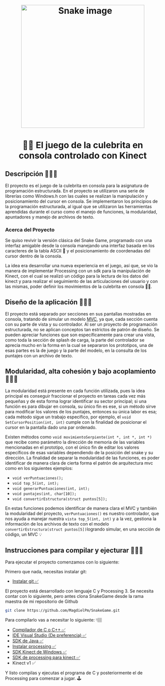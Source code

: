 <h1 align="center">
  <br>
  <img src="https://hackster.imgix.net/uploads/attachments/431013/snake_dvlfwCony2.png?auto=compress%2Cformat&w=900&h=675&fit=min" alt="Snake image" width="400">
  <br>
</h1>
<h1 align="center"> 🍎🐍 El juego de la culebrita en consola controlado con Kinect </h1>

## Descripción 👨🏽‍💻
 El proyecto es el juego de la culebrita en consola para la asignatura de programación estructurada. En el proyecto se utilizaron una serie de librerías como Windows.h con las cuales se realizan la manipulación y posicionamiento del cursor en consola. Se implementaron los principios de la programación estructurada, al igual que se utilizaron las herramientas aprendidas durante el curso como el manejo de funciones, la modularidad, apuntadores y manejo de archivos de texto.

### Acerca del Proyecto 
  Se quiso revivir la versión clásica del Snake Game, programado con una interfaz amigable desde la consola manejando una interfaz basada en los caracteres de la tabla ASCII 👾 y el posicionamiento de coordenadas del cursor dentro de la consola.

 La idea era desarrollar una nueva experiencia en el juego, así que, se vio la manera de implementar Processing con un sdk para la manipulación de Kinect, con el cual se realizó un código para la lectura de los datos del kinect y para realizar el seguimiento de las articulaciones del usuario y con las mismas, poder definir los movimientos de la culebrita en consola 🕺🏻.



## Diseño de la aplicación 👨🏽‍🎨
 El proyecto está separado por secciones en sus pantallas mostradas en consola, tratando de simular un modelo [MVC](Readme2.md), ya que, cada sección cuenta con su parte de vista y su controlador. Al ser un proyecto de programación estructurada, no se aplican conceptos tan estrictos de patrón de diseño. Se pueden apreciar funciones que son específicamente para crear una vista, como toda la sección de splash de carga, la parte del controlador se aprecia mucho en la forma en la cual se separaron los prototipos, una de esas partes es la  de juego y la parte del modelo, en la consulta de los puntajes con un archivo de texto.
 


 ## Modularidad, alta cohesión y bajo acoplamiento 👨🏽‍🏫
  La modularidad está presente en cada función utilizada, pues la idea principal es conseguir fraccionar el proyecto en tareas cada vez más pequeñas y de esta forma lograr identificar su sector principal; si una función es para dibujar en consola, su único fin es ese, si un método sirve para modificar los valores de los puntajes, entonces su única labor es esa; cada método sigue un trabajo específico, por ejemplo, el  `void SetCursorPosition(int, int)` cumple con la finalidad de posicionar el cursor en la pantalla dado una par ordenado.

 Existen métodos como `void movimientoSerpiente(int *, int *, int *)` que recibe como parámetro la dirección de memoria de las variables mencionadas en el prototipo, con el único fin de editar los valores específicos de esas variables dependiendo de la posición del snake y su dirección.
 La finalidad de separar la modularidad de las funciones, es poder identificar de manera clara de cierta forma el patrón de arquitectura mvc como en los siguientes ejemplos: 
 * `void verPuntuaciones();`
 * `void top_5(int, int);`
 * `void generarPuntuaciones(int, int);`
 * `void puntajes(int, char[10]);`
 * `void convertirEstructura(struct puntos[5]);`
 
 En estas funciones podemos identificar de manera clara el MVC y también la modularidad del proyecto, `verPuntuaciones()` es nuestro controlador, que nos ayuda a manejar nuestra `vista top_5(int, int)` y  a la vez, gestiona la información de los archivos de texto con el modelo `convertirEstructura(struct puntos[5])`logrando simular, en una sección de código, un MVC 💡

  ## Instrucciones para compilar y ejecturar 👷🏽‍🛠

  Para ejecutar el proyecto comenzamos con lo siguiente: 

  Primero que nada, necesitas instalar git: 
  - <a href="https://git-scm.com/book/es/v1/Empezando-Instalando-Git">Instalar git ✅</a> 

  El proyecto está desarrollado con lenguaje C y Processing 3. 
  Se necesita contar con lo siguiente, pero antes clona SnakeGame desde la rama maestra de mi repositorio de Github

```bash
git clone https://github.com/MagdielPm/SnakeGame.git
```
 Para compilarlo vas a necesitar lo siguiente: 👇🏽
  - <a href="https://docs.microsoft.com/es-es/cpp/build/walkthrough-compile-a-c-program-on-the-command-line?view=vs-2019">Compilador de C o C++ ✅</a> 
  - <a href="https://visualstudio.microsoft.com/">IDE Visual Studio (De preferencia) ✅</a>  
  - <a href="https://www.oracle.com/technetwork/java/embedded/javame/javame-sdk/downloads/javamesdkdownloads-2166598.html">SDK de Java ✅</a>
  - <a href="https://processing.org/">Instalar processing ✅</a>
  - <a href="https://www.microsoft.com/en-us/download/details.aspx?id=44561">SDK Kinect de Windows ✅</a>
  - <a href="https://github.com/chungbwc/Kinect4WinSDK">SDK de processing para kinect ✅</a>
  - Kinect v1 ✅
  

   Y listo compilas y ejecutas el programa de C y posteriormente el de Processing para comenzar a jugar. 🕹
